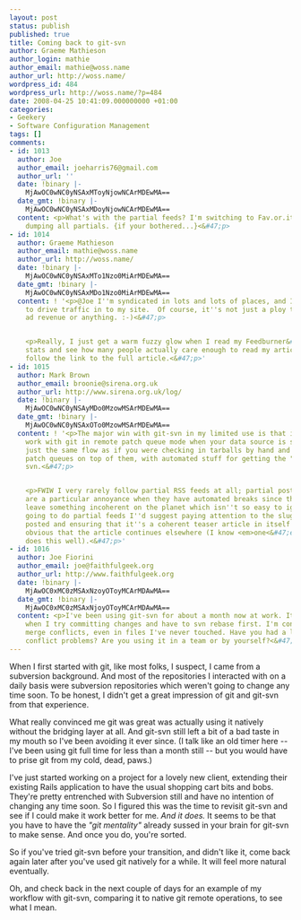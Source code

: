 ```yaml
---
layout: post
status: publish
published: true
title: Coming back to git-svn
author: Graeme Mathieson
author_login: mathie
author_email: mathie@woss.name
author_url: http://woss.name/
wordpress_id: 484
wordpress_url: http://woss.name/?p=484
date: 2008-04-25 10:41:09.000000000 +01:00
categories:
- Geekery
- Software Configuration Management
tags: []
comments:
- id: 1013
  author: Joe
  author_email: joeharris76@gmail.com
  author_url: ''
  date: !binary |-
    MjAwOC0wNC0yNSAxMToyNjowNCArMDEwMA==
  date_gmt: !binary |-
    MjAwOC0wNC0yNSAxMDoyNjowNCArMDEwMA==
  content: <p>What's with the partial feeds? I'm switching to Fav.or.it so I'll be
    dumping all partials. {if your bothered...}<&#47;p>
- id: 1014
  author: Graeme Mathieson
  author_email: mathie@woss.name
  author_url: http://woss.name/
  date: !binary |-
    MjAwOC0wNC0yNSAxMTo1Nzo0MiArMDEwMA==
  date_gmt: !binary |-
    MjAwOC0wNC0yNSAxMDo1Nzo0MiArMDEwMA==
  content: ! '<p>@Joe I''m syndicated in lots and lots of places, and I''d quite like
    to drive traffic in to my site.  Of course, it''s not just a ploy to generate
    ad revenue or anything. :-)<&#47;p>


    <p>Really, I just get a warm fuzzy glow when I read my Feedburner&#47;Analytics
    stats and see how many people actually care enough to read my articles that they
    follow the link to the full article.<&#47;p>'
- id: 1015
  author: Mark Brown
  author_email: broonie@sirena.org.uk
  author_url: http://www.sirena.org.uk/log/
  date: !binary |-
    MjAwOC0wNC0yNSAyMDo0MzowMSArMDEwMA==
  date_gmt: !binary |-
    MjAwOC0wNC0yNSAxOTo0MzowMSArMDEwMA==
  content: ! '<p>The major win with git-svn in my limited use is that it lets you
    work with git in remote patch queue mode when your data source is svn - it''s
    just the same flow as if you were checking in tarballs by hand and maintaining
    patch queues on top of them, with automated stuff for getting the "tarball" from
    svn.<&#47;p>


    <p>FWIW I very rarely follow partial RSS feeds at all; partial posts on planets
    are a particular annoyance when they have automated breaks since they tend to
    leave something incoherent on the planet which isn''t so easy to ignore. If you''re
    going to do partial feeds I''d suggest paying attention to the slug that gets
    posted and ensuring that it''s a coherent teaser article in itself and that it''s
    obvious that the article continues elsewhere (I know <em>one<&#47;em> person who
    does this well).<&#47;p>'
- id: 1016
  author: Joe Fiorini
  author_email: joe@faithfulgeek.org
  author_url: http://www.faithfulgeek.org
  date: !binary |-
    MjAwOC0xMC0zMSAxNzoyOToyMCArMDAwMA==
  date_gmt: !binary |-
    MjAwOC0xMC0zMSAxNjoyOToyMCArMDAwMA==
  content: <p>I've been using git-svn for about a month now at work. It is SO frustrating
    when I try committing changes and have to svn rebase first. I'm constantly resolving
    merge conflicts, even in files I've never touched. Have you had a lot of merge
    conflict problems? Are you using it in a team or by yourself?<&#47;p>
---
```

When I first started with git, like most folks, I suspect, I came from a
subversion background. And most of the repositories I interacted with on a
daily basis were subversion repositories which weren't going to change any
time soon. To be honest, I didn't get a great impression of git and git-svn
from that experience.

What really convinced me git was great was actually using it natively without
the bridging layer at all. And git-svn still left a bit of a bad taste in my
mouth so I've been avoiding it ever since. (I talk like an old timer here --
I've been using git full time for less than a month still -- but you would
have to prise git from my cold, dead, paws.)

I've just started working on a project for a lovely new client, extending
their existing Rails application to have the usual shopping cart bits and
bobs. They're pretty entrenched with Subversion still and have no intention of
changing any time soon. So I figured this was the time to revisit git-svn and
see if I could make it work better for me. *And it does.* It seems to be that
you have to have the *"git mentality"* already sussed in your brain for
git-svn to make sense. And once you do, you're sorted.

So if you've tried git-svn before your transition, and didn't like it, come
back again later after you've used git natively for a while. It will feel more
natural eventually.

Oh, and check back in the next couple of days for an example of my workflow
with git-svn, comparing it to native git remote operations, to see what I
mean.
